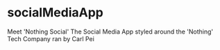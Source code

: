 # socialMediaApp
Meet 'Nothing Social' The Social Media App styled around the 'Nothing' Tech Company ran by Carl Pei